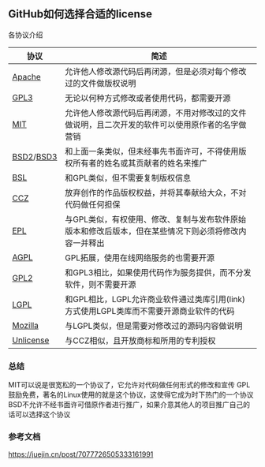 ## GitHub如何选择合适的license

各协议介绍

<table>
  <thead>
  <tr>
    <th>协议</th>
    <th>简述</th>
  </tr>
  </thead>
  <tbody>
  <tr>
    <td><a href="https://link.juejin.cn?target=https%3A%2F%2Fchoosealicense.com%2Flicenses%2Fapache-2.0%2F"
           target="_blank" title="https://choosealicense.com/licenses/apache-2.0/" ref="nofollow noopener noreferrer">Apache</a>
    </td>
    <td>允许他人修改源代码后再闭源，但是必须对每个修改过的文件做版权说明</td>
  </tr>
  <tr>
    <td><a href="https://link.juejin.cn?target=https%3A%2F%2Fchoosealicense.com%2Flicenses%2Fgpl-3.0%2F" target="_blank"
           title="https://choosealicense.com/licenses/gpl-3.0/" ref="nofollow noopener noreferrer">GPL3</a></td>
    <td>无论以何种方式修改或者使用代码，都需要开源</td>
  </tr>
  <tr>
    <td><a href="https://link.juejin.cn?target=https%3A%2F%2Fchoosealicense.com%2Flicenses%2Fmit%2F" target="_blank"
           title="https://choosealicense.com/licenses/mit/" ref="nofollow noopener noreferrer">MIT</a></td>
    <td>允许他人修改源代码后再闭源，不用对修改过的文件做说明，且二次开发的软件可以使用原作者的名字做营销</td>
  </tr>
  <tr>
    <td><a href="https://link.juejin.cn?target=https%3A%2F%2Fchoosealicense.com%2Flicenses%2Fbsd-2-clause%2F"
           target="_blank" title="https://choosealicense.com/licenses/bsd-2-clause/" ref="nofollow noopener noreferrer">BSD2</a>/<a
      href="https://link.juejin.cn?target=https%3A%2F%2Fchoosealicense.com%2Flicenses%2Fbsd-3-clause%2F" target="_blank"
      title="https://choosealicense.com/licenses/bsd-3-clause/" ref="nofollow noopener noreferrer">BSD3</a></td>
    <td>和上面一条类似，但未经事先书面许可，不得使用版权所有者的姓名或其贡献者的姓名来推广</td>
  </tr>
  <tr>
    <td><a href="https://link.juejin.cn?target=https%3A%2F%2Fchoosealicense.com%2Flicenses%2Fbsl-1.0%2F" target="_blank"
           title="https://choosealicense.com/licenses/bsl-1.0/" ref="nofollow noopener noreferrer">BSL</a></td>
    <td>和GPL类似，但不需要复制版权信息</td>
  </tr>
  <tr>
    <td><a href="https://link.juejin.cn?target=https%3A%2F%2Fchoosealicense.com%2Flicenses%2Fcc0-1.0%2F" target="_blank"
           title="https://choosealicense.com/licenses/cc0-1.0/" ref="nofollow noopener noreferrer">CCZ</a></td>
    <td>放弃创作的作品版权权益，并将其奉献给大众，不对代码做任何担保</td>
  </tr>
  <tr>
    <td><a href="https://link.juejin.cn?target=https%3A%2F%2Fopensource.org%2Flicenses%2FEPL-2.0" target="_blank"
           title="https://opensource.org/licenses/EPL-2.0" ref="nofollow noopener noreferrer">EPL</a></td>
    <td>与GPL类似，有权使用、修改、复制与发布软件原始版本和修改后版本，但在某些情况下则必须将修改内容一并释出</td>
  </tr>
  <tr>
    <td><a href="https://link.juejin.cn?target=https%3A%2F%2Fchoosealicense.com%2Flicenses%2Fagpl-3.0%2F"
           target="_blank" title="https://choosealicense.com/licenses/agpl-3.0/"
           ref="nofollow noopener noreferrer">AGPL</a></td>
    <td>GPL拓展，使用在线网络服务的也需要开源</td>
  </tr>
  <tr>
    <td><a href="https://link.juejin.cn?target=https%3A%2F%2Fchoosealicense.com%2Flicenses%2Fgpl-2.0%2F" target="_blank"
           title="https://choosealicense.com/licenses/gpl-2.0/" ref="nofollow noopener noreferrer">GPL2</a></td>
    <td>和GPL3相比，如果使用代码作为服务提供，而不分发软件，则不需要开源</td>
  </tr>
  <tr>
    <td><a href="https://link.juejin.cn?target=https%3A%2F%2Fchoosealicense.com%2Flicenses%2Flgpl-3.0%2F"
           target="_blank" title="https://choosealicense.com/licenses/lgpl-3.0/"
           ref="nofollow noopener noreferrer">LGPL</a></td>
    <td>和GPL相比，LGPL允许商业软件通过类库引用(link)方式使用LGPL类库而不需要开源商业软件的代码</td>
  </tr>
  <tr>
    <td><a href="https://link.juejin.cn?target=https%3A%2F%2Fchoosealicense.com%2Flicenses%2Fmpl-2.0%2F" target="_blank"
           title="https://choosealicense.com/licenses/mpl-2.0/" ref="nofollow noopener noreferrer">Mozilla</a></td>
    <td>与LGPL类似，但是需要对修改过的源码内容做说明</td>
  </tr>
  <tr>
    <td><a href="https://link.juejin.cn?target=https%3A%2F%2Fchoosealicense.com%2Flicenses%2Funlicense%2F"
           target="_blank" title="https://choosealicense.com/licenses/unlicense/" ref="nofollow noopener noreferrer">Unlicense</a>
    </td>
    <td>与CCZ相似，且开放商标和所用的专利授权</td>
  </tr>
  </tbody>
</table>



### 总结
MIT可以说是很宽松的一个协议了，它允许对代码做任何形式的修改和宣传
GPL鼓励免费，著名的Linux使用的就是这个协议，这使得它成为时下热门的一个协议               
BSD不允许不经书面许可借原作者进行推广，如果介意其他人的项目推广自己的话可以选择这个协议                   

### 参考文档

https://juejin.cn/post/7077726505333161991
